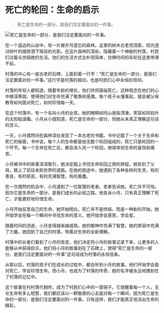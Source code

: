 # 死亡的轮回：生命的启示

> 死亡是生命的一部分，是我们注定要面对的一件事。

![死亡是生命的一部分，是我们注定要面对的一件事。](/images/07cc573e01054d68b4391518eb6b9c07.jpg)


在一个遥远的山谷中，有一片被岁月遗忘的森林。这里的树木古老而茂密，阳光透过树叶的缝隙洒下斑驳的光影。在这片森林的深处，隐藏着一个神秘的村落，村民们过着与世隔绝的生活。他们的生活方式古朴而简单，仿佛时间的车轮在这里停滞不前。

村落的中心有一座古老的石碑，上面刻着一行字：“死亡是生命的一部分，是我们注定要面对的一件事。”这行字是村落的祖训，也是村民们心中永恒的信仰。

村落的年轻人都知道，随着年龄的增长，他们终将面临死亡。这种观念在他们的心中根深蒂固，使得他们对生命充满了敬畏和感激。每个孩子从懂事起，就会被父母教导如何面对死亡，如何珍惜每一天。

在这个村落中，有一个名叫小月的女孩。她的眼睛如同山泉般清澈，笑容如同初升的太阳般温暖。小月从小就知道，死亡是生命的一部分，但她从未真正理解这句话的含义。

一天，小月偶然间在森林深处发现了一本古老的书籍。书中记载了一个关于生命和死亡的秘密。书中说，每个人的生命都是由无数个轮回组成的，死亡只是轮回的一个环节。每一个生命在死亡后，都会进入另一个轮回，继续体验生命的喜悦和痛苦。

小月被书中的故事深深吸引，她决定踏上寻找生命轮回之旅的旅程。她告别了父母，踏上了前往未知世界的道路。在她的旅途中，她遇到了各种各样的生灵，有的善良，有的邪恶，有的充满智慧，有的愚蠢。

在一次偶然的机会中，小月遇到了一位智慧的老者。老者告诉她，死亡并不可怕，因为它是生命的一部分，是我们成长的必经之路。他告诉小月，只有真正理解了死亡，才能更好地珍惜生命。

小月开始反思自己的生命，她开始明白，死亡并不是终结，而是一种新的开始。她开始学会在每一个瞬间中寻找生命的意义，她开始学会感恩，学会爱。

随着时间的流逝，小月变得越来越成熟。她的眼神中充满了智慧，她的笑容中充满了力量。她回到了自己的村落，带着对生命的全新理解。

村落中的长者们看到了小月的改变，他们决定将小月的故事记录下来，让更多的人能够从中获得启示。他们将小月的故事刻在了石碑上，使得“死亡是生命的一部分，是我们注定要面对的一件事”这句话成为村落的永恒信条。

从那以后，村落的孩子们在成长的过程中，都会听到小月的故事。他们开始学会面对死亡，学会珍惜生命。而小月，也成为了村落的传奇，她的名字被永远地镌刻在了村落的记忆中。

这个故事在村村落代相传，成为了村民们心中的一面镜子。它提醒着每一个人，无论生命有多么短暂，我们都应该以一颗敬畏的心去面对每一个瞬间，因为死亡是生命的一部分，是我们注定要面对的一件事。只有这样，我们才能真正地活出生命的精彩。